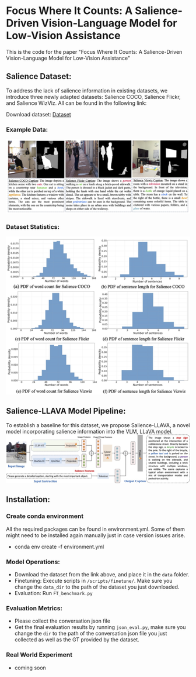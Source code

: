 # Focus Where It Counts: A Salience-Driven Vision-Language Model for Low-Vision Assistance

This is the code for the paper "Focus Where It Counts: A Salience-Driven Vision-Language Model for Low-Vision Assistance"


## Salience Dataset:
To address the lack of salience information in existing datasets, we introduce three newly adapted datasets: Salience COCO, Salience Flickr, and Salience WizViz. All can be found in the following link:

Download dataset: <a href="https://drive.google.com/file/d/13YiuT3m2K8EP31HJkA9Gmx26AGyBTqpO/view?usp=sharing" target="_blank">Dataset</a>
### Example Data:
![Example Image](images/datacomparison.jpg)
### Dataset Statistics:
![Example Image](images/datadistribution.jpg)


## Salience-LLAVA Model Pipeline:
To establish a baseline for this dataset, we propose Salience-LLAVA, a novel model incorporating salience information into the VLM, LLaVA model.
![Example Image](images/pipeline.jpg)

## Installation: 
### Create conda environment 
All the required packages can be found in environment.yml. Some of them might need to be installed again manually just in case version issues arise.
- conda env create -f environment.yml

### Model Operations:
- Download the dataset from the link above, and place it in the `data` folder.
- Finetuning: Execute scripts in `/scripts/finetune/`. Make sure you change the `data_dir` to the path of the dataset you just downloaded.
- Evaluation: Run `FT_benchmark.py`

### Evaluation Metrics:
- Please collect the conversation json file
- Get the final evaluation results by running `json_eval.py`, make sure you change the `dir` to the path of the conversation json file you just collected as well as the GT provided by the dataset.

### Real World Experiment
- coming soon
